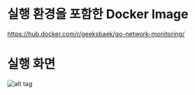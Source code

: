 # 실행 환경을 포함한 Docker Image
https://hub.docker.com/r/geeksbaek/go-network-monitoring/

# 실행 화면
![alt tag](http://i.imgur.com/FkjatPv.png)
